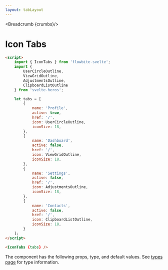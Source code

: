 ```yaml
---
layout: tabLayout
---
```


<script>
	import Htwo from '../utils/Htwo.svelte'
  import ExampleDiv from '../utils/ExampleDiv.svelte'
	import { IconTabs, Table, TableDefaultRow, Breadcrumb } from '$lib/index';
	import {
		UserCircleOutline,
		ViewGridOutline,
		AdjustmentsOutline,
		ClipboardListOutline
	} from 'svelte-heros';
	import componentProps from '../props/IconTabs.json'
  // Props table
  let items = componentProps.props
	let propHeader = ['Name', 'Type', 'Default']
	
	let divClass='w-full relative overflow-x-auto shadow-md sm:rounded-lg py-4'
let theadClass ='text-xs text-gray-700 uppercase bg-gray-50 dark:bg-gray-700 dark:text-white'

	let tabs = [
		{
			name: 'Profile',
			active: true,
			href: '/',
			icon: UserCircleOutline,
			iconSize: 18,
		},
		{
			name: 'Dashboard',
			active: false,
			href: '/',
			icon: ViewGridOutline,
			iconSize: 18,
		},
		{
			name: 'Settings',
			active: false,
			href: '/',
			icon: AdjustmentsOutline,
			iconSize: 18,
		},
		{
			name: 'Contacts',
			active: false,
			href: '/',
			icon: ClipboardListOutline,
			iconSize: 18,
		}
	];

  let crumbs = [
    {
      label:'Home',
      href:'/'
    },
    {
      label:'Tabs',
      href:'/tabs/'
    },
    {
      label:'Icon tabs',
      href:'/tabs/icon-tabs'
    },
  ]
</script>

<Breadcrumb {crumbs}/>

<h1 class="text-3xl w-full dark:text-white py-8">Icon Tabs</h1>

<Htwo label="Examples" />

<ExampleDiv>
	<IconTabs {tabs} />
</ExampleDiv>

```html
<script>
	import { IconTabs } from 'flowbite-svelte';
	import {
		UserCircleOutline,
		ViewGridOutline,
		AdjustmentsOutline,
		ClipboardListOutline
	} from 'svelte-heros';

	let tabs = [
		{
			name: 'Profile',
			active: true,
			href: '/',
			icon: UserCircleOutline,
			iconSize: 18,
		},
		{
			name: 'Dashboard',
			active: false,
			href: '/',
			icon: ViewGridOutline,
			iconSize: 18,
		},
		{
			name: 'Settings',
			active: false,
			href: '/',
			icon: AdjustmentsOutline,
			iconSize: 18,
		},
		{
			name: 'Contacts',
			active: false,
			href: '/',
			icon: ClipboardListOutline,
			iconSize: 18,
		}
	];
</script>

<IconTabs {tabs} />
```

<Htwo label="Props" />

<p>The component has the following props, type, and default values. See <a href="/pages/types">types 
 page</a> for type information.</p>

<Table header={propHeader} {divClass} {theadClass}>
  <TableDefaultRow {items} rowState='hover' />
</Table>